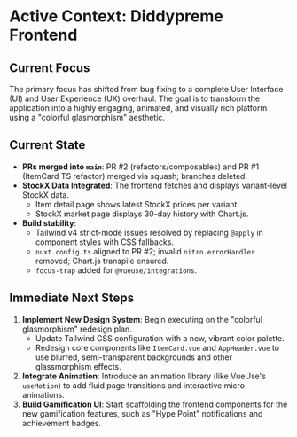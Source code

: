 # Active Context: Diddypreme Frontend

## Current Focus
The primary focus has shifted from bug fixing to a complete User Interface (UI) and User Experience (UX) overhaul. The goal is to transform the application into a highly engaging, animated, and visually rich platform using a "colorful glasmorphism" aesthetic.

## Current State
- **PRs merged into `main`**: PR #2 (refactors/composables) and PR #1 (ItemCard TS refactor) merged via squash; branches deleted.
- **StockX Data Integrated**: The frontend fetches and displays variant-level StockX data.
  - Item detail page shows latest StockX prices per variant.
  - StockX market page displays 30-day history with Chart.js.
- **Build stability**:
  - Tailwind v4 strict-mode issues resolved by replacing `@apply` in component styles with CSS fallbacks.
  - `nuxt.config.ts` aligned to PR #2; invalid `nitro.errorHandler` removed; Chart.js transpile ensured.
  - `focus-trap` added for `@vueuse/integrations`.

## Immediate Next Steps
1.  **Implement New Design System**: Begin executing on the "colorful glasmorphism" redesign plan.
    -   Update Tailwind CSS configuration with a new, vibrant color palette.
    -   Redesign core components like `ItemCard.vue` and `AppHeader.vue` to use blurred, semi-transparent backgrounds and other glassmorphism effects.
2.  **Integrate Animation**: Introduce an animation library (like VueUse's `useMotion`) to add fluid page transitions and interactive micro-animations.
3.  **Build Gamification UI**: Start scaffolding the frontend components for the new gamification features, such as "Hype Point" notifications and achievement badges. 